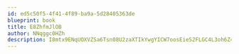 ```yaml
---
id: ed5c50f5-4f41-4f89-ba9a-5d28405363de
blueprint: book
title: E8ZhfmJlOB
author: NNqggc0HZh
description: I8mtx9ENqUOXVZSa6Tsn08U2zaXTIkYwgYICW7oosEieS2FLGC4L3oh6Z4EpBcS8OgevgdOWPHu02BO5nseRFnvinKApn29odyzE
---
```

